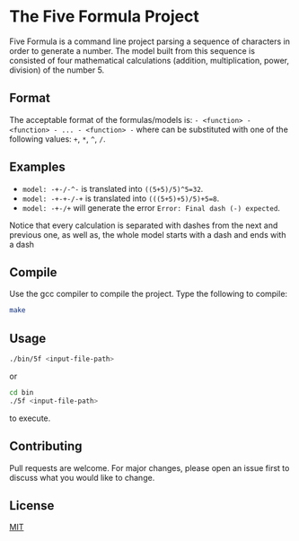 # The Five Formula Project

Five Formula is a command line project parsing a sequence of characters in order to generate a number. The model built from this sequence is consisted of four mathematical calculations (addition, multiplication, power, division) of the number 5.

## Format

The acceptable format of the formulas/models is:
  `- <function> - <function> - ... - <function> -`
 where <function> can be substituted with one of the following values: `+`, `*`, `^`, `/`.

## Examples

- `model: -+-/-^-` is translated into `((5+5)/5)^5=32`. 
- `model: -+-+-/-+` is translated into `(((5+5)+5)/5)+5=8`.
- `model: -+-/+` will generate the error `Error: Final dash (-) expected`.

Notice that every calculation is separated with dashes from the next and previous one, as well as, the whole model starts with a dash and ends with a dash

## Compile

Use the gcc compiler to compile the project. Type the following to compile:

```bash
make
```

## Usage

```bash
./bin/5f <input-file-path>
```
or
```bash
cd bin
./5f <input-file-path>
```

to execute.

## Contributing
Pull requests are welcome. For major changes, please open an issue first to discuss what you would like to change.

## License
[MIT](https://choosealicense.com/licenses/mit/)
